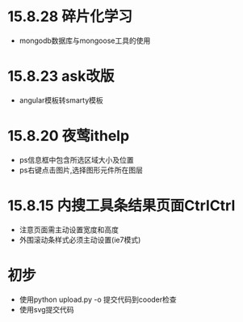 
# 15.8.28 碎片化学习
  * mongodb数据库与mongoose工具的使用

# 15.8.23 ask改版
  * angular模板转smarty模板

# 15.8.20 夜莺ithelp
  * ps信息框中包含所选区域大小及位置
  * ps右键点击图片,选择图形元件所在图层

# 15.8.15 内搜工具条结果页面CtrlCtrl
  * 注意页面需主动设置宽度和高度<input id="HideNode" type="hidden" dwHeight="<?php echo $height; ?>" dwWidth="533" />
  * 外围滚动条样式必须主动设置(ie7模式)

# 初步
  * 使用python upload.py -o 提交代码到cooder检查
  * 使用svg提交代码
